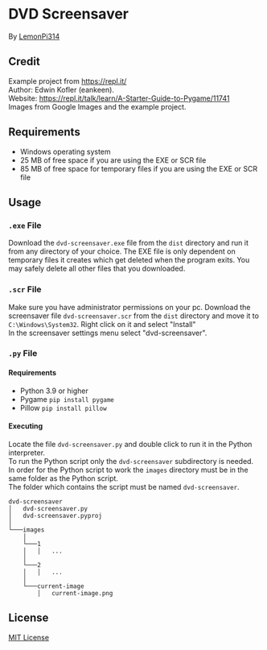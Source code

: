 # DVD Screensaver
By [LemonPi314](https://github.com/LemonPi314)
## Credit
Example project from https://repl.it/  
Author: Edwin Kofler (eankeen).  
Website: https://repl.it/talk/learn/A-Starter-Guide-to-Pygame/11741  
Images from Google Images and the example project.
## Requirements
* Windows operating system
* 25 MB of free space if you are using the EXE or SCR file
* 85 MB of free space for temporary files if you are using the EXE or SCR file
## Usage
### ```.exe``` File
Download the ```dvd-screensaver.exe``` file from the ```dist``` directory and run it from any directory of your choice.
The EXE file is only dependent on temporary files it creates which get deleted when the program exits.
You may safely delete all other files that you downloaded.
### ```.scr``` File
Make sure you have administrator permissions on your pc.
Download the screensaver file ```dvd-screensaver.scr``` from the ```dist``` directory and move it to ```C:\Windows\System32```.
Right click on it and select "Install"  
In the screensaver settings menu select "dvd-screensaver".
### ```.py``` File
#### Requirements
* Python 3.9 or higher
* Pygame ```pip install pygame```
* Pillow ```pip install pillow```
#### Executing
Locate the file ```dvd-screensaver.py``` and double click to run it in the Python interpreter.  
To run the Python script only the ```dvd-screensaver``` subdirectory is needed.  
In order for the Python script to work the ```images``` directory must be in the same folder as the Python script.  
The folder which contains the script must be named ```dvd-screensaver```.
```
dvd-screensaver
│   dvd-screensaver.py
│   dvd-screensaver.pyproj
│   
└───images
    │
    └───1
    │   │   ...
    │
    └───2
    │   │   ...
    │
    └───current-image
        │   current-image.png
```
## License
[MIT License](https://choosealicense.com/licenses/mit/)

